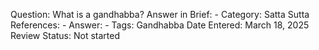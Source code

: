 Question: What is a gandhabba?
Answer in Brief: -
 Category: Satta
Sutta References: -
Answer: -
Tags: Gandhabba
Date Entered: March 18, 2025
Review Status: Not started